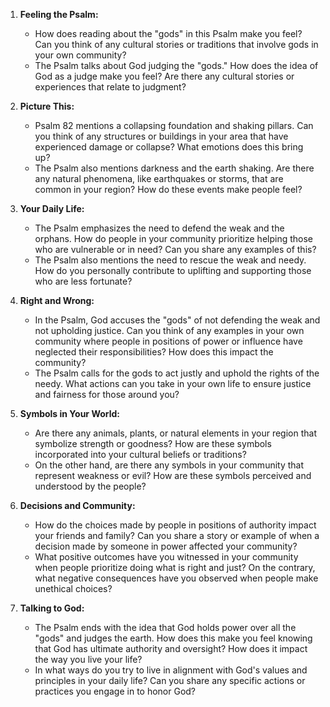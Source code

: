 1. **Feeling the Psalm:**
   - How does reading about the "gods" in this Psalm make you feel? Can you think of any cultural stories or traditions that involve gods in your own community?
   - The Psalm talks about God judging the "gods." How does the idea of God as a judge make you feel? Are there any cultural stories or experiences that relate to judgment?

2. **Picture This:**
   - Psalm 82 mentions a collapsing foundation and shaking pillars. Can you think of any structures or buildings in your area that have experienced damage or collapse? What emotions does this bring up?
   - The Psalm also mentions darkness and the earth shaking. Are there any natural phenomena, like earthquakes or storms, that are common in your region? How do these events make people feel?

3. **Your Daily Life:**
   - The Psalm emphasizes the need to defend the weak and the orphans. How do people in your community prioritize helping those who are vulnerable or in need? Can you share any examples of this?
   - The Psalm also mentions the need to rescue the weak and needy. How do you personally contribute to uplifting and supporting those who are less fortunate?

4. **Right and Wrong:**
   - In the Psalm, God accuses the "gods" of not defending the weak and not upholding justice. Can you think of any examples in your own community where people in positions of power or influence have neglected their responsibilities? How does this impact the community?
   - The Psalm calls for the gods to act justly and uphold the rights of the needy. What actions can you take in your own life to ensure justice and fairness for those around you?

5. **Symbols in Your World:**
   - Are there any animals, plants, or natural elements in your region that symbolize strength or goodness? How are these symbols incorporated into your cultural beliefs or traditions?
   - On the other hand, are there any symbols in your community that represent weakness or evil? How are these symbols perceived and understood by the people?

6. **Decisions and Community:**
   - How do the choices made by people in positions of authority impact your friends and family? Can you share a story or example of when a decision made by someone in power affected your community?
   - What positive outcomes have you witnessed in your community when people prioritize doing what is right and just? On the contrary, what negative consequences have you observed when people make unethical choices?

7. **Talking to God:**
   - The Psalm ends with the idea that God holds power over all the "gods" and judges the earth. How does this make you feel knowing that God has ultimate authority and oversight? How does it impact the way you live your life?
   - In what ways do you try to live in alignment with God's values and principles in your daily life? Can you share any specific actions or practices you engage in to honor God?